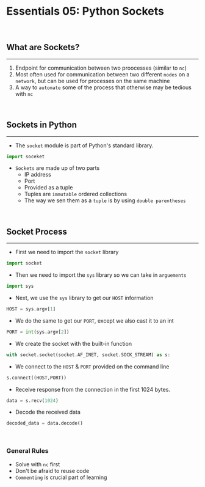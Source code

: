 # Essentials 05: Python Sockets
<br/>

## What are Sockets?
---
1. Endpoint for communication between two proocesses (similar to `nc`)
2. Most often used for communication between two different `nodes` on a `network`, but can be used for processes on the same machine
3. A way to `automate` some of the process that otherwise may be tedious with `nc`

<br/>

## Sockets in Python
---
- The `socket` module is part of Python's standard library.
```python
import soceket
```
- `Sockets` are made up of two parts  
    - IP address
    - Port
    - Provided as a tuple
    - Tuples are `immutable` ordered collections
    - The way we sen them as a `tuple` is by using `double parentheses`

<br/>

## Socket Process
---
- First we need to import the `socket` library
```python
import socket
```
- Then we need to import the `sys` library so we can take in `arguements`
```python
import sys
```
- Next, we use the `sys` library to get our `HOST` information
```python
HOST = sys.argv[1]
```
- We do the same to get our `PORT`, except we also cast it to an int
```python
PORT = int(sys.argv[2])
```
- We create the socket with the built-in function
```python
with socket.socket(socket.AF_INET, socket.SOCK_STREAM) as s:
```
- We connect to the `HOST` & `PORT` provided on the command line
```python
s.connect((HOST,PORT))
```
- Receive response from the connection in the first 1024 bytes.
```python
data = s.recv(1024)
```
- Decode the received data
```python
decoded_data = data.decode()
```


<br/>

### General Rules
- Solve with `nc` first
- Don't be afraid to reuse code
- `Commenting` is crucial part of learning
